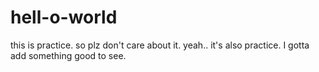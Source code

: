 # hell-o-world
this is practice. so plz don't care about it.
yeah.. it's also practice. I gotta add something good to see.
